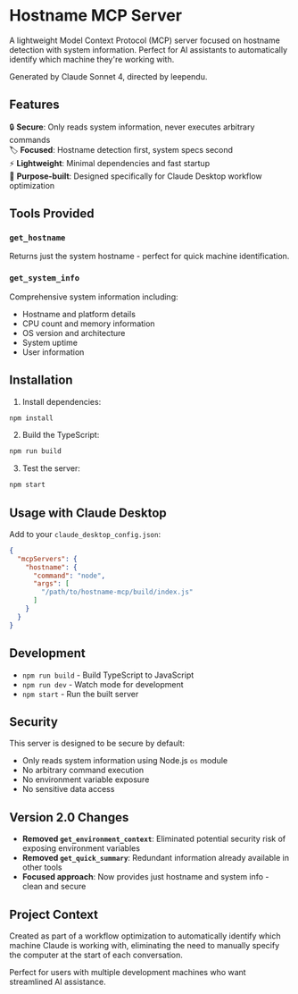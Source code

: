 # Hostname MCP Server

A lightweight Model Context Protocol (MCP) server focused on hostname detection with system information. Perfect for AI assistants to automatically identify which machine they're working with.

Generated by Claude Sonnet 4, directed by leependu.

## Features

🔒 **Secure**: Only reads system information, never executes arbitrary commands  
🏷️ **Focused**: Hostname detection first, system specs second  
⚡ **Lightweight**: Minimal dependencies and fast startup  
🎯 **Purpose-built**: Designed specifically for Claude Desktop workflow optimization

## Tools Provided

### `get_hostname`
Returns just the system hostname - perfect for quick machine identification.

### `get_system_info` 
Comprehensive system information including:
- Hostname and platform details
- CPU count and memory information
- OS version and architecture
- System uptime
- User information

## Installation

1. Install dependencies:
```bash
npm install
```

2. Build the TypeScript:
```bash
npm run build
```

3. Test the server:
```bash
npm start
```

## Usage with Claude Desktop

Add to your `claude_desktop_config.json`:

```json
{
  "mcpServers": {
    "hostname": {
      "command": "node",
      "args": [
        "/path/to/hostname-mcp/build/index.js"
      ]
    }
  }
}
```

## Development

- `npm run build` - Build TypeScript to JavaScript
- `npm run dev` - Watch mode for development
- `npm start` - Run the built server

## Security

This server is designed to be secure by default:
- Only reads system information using Node.js `os` module
- No arbitrary command execution
- No environment variable exposure
- No sensitive data access

## Version 2.0 Changes

- **Removed `get_environment_context`**: Eliminated potential security risk of exposing environment variables
- **Removed `get_quick_summary`**: Redundant information already available in other tools
- **Focused approach**: Now provides just hostname and system info - clean and secure

## Project Context

Created as part of a workflow optimization to automatically identify which machine Claude is working with, eliminating the need to manually specify the computer at the start of each conversation.

Perfect for users with multiple development machines who want streamlined AI assistance.
